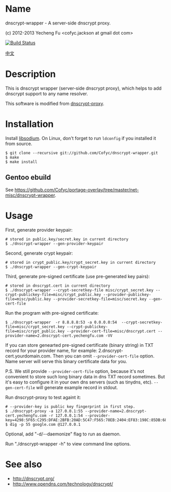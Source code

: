 Name
====

dnscrypt-wrapper - A server-side dnscrypt proxy.

(c) 2012-2013 Yecheng Fu <cofyc.jackson at gmail dot com>

[![Build Status](https://travis-ci.org/Cofyc/dnscrypt-wrapper.png?branch=master)](https://travis-ci.org/Cofyc/dnscrypt-wrapper)

[中文](README.cn.md)

Description
===========

This is dnscrypt wrapper (server-side dnscrypt proxy), which helps to
add dnscrypt support to any name resolver.

This software is modified from
[dnscrypt-proxy](https://github.com/jedisct1/dnscrypt-proxy).

Installation
============

Install [libsodium](https://github.com/jedisct1/libsodium).
On Linux, don't forget to run `ldconfig` if you installed it from
source.

    $ git clone --recursive git://github.com/Cofyc/dnscrypt-wrapper.git
    $ make
    $ make install

Gentoo ebuild
-------------

See https://github.com/Cofyc/portage-overlay/tree/master/net-misc/dnscrypt-wrapper.
    
Usage
=====

First, generate provider keypair:

    # stored in public.key/secret.key in current directory
    $ ./dnscrypt-wrapper --gen-provider-keypair

Second, generate crypt keypair:

    # stored in crypt_public.key/crypt_secret.key in current directory
    $ ./dnscrypt-wrapper --gen-crypt-keypair

Third, generate pre-signed certificate (use pre-generated key pairs):

    # stored in dnscrypt.cert in current directory
    $ ./dnscrypt-wrapper --crypt-secretkey-file misc/crypt_secret.key --crypt-publickey-file=misc/crypt_public.key --provider-publickey-file=misc/public.key --provider-secretkey-file=misc/secret.key --gen-cert-file

Run the program with pre-signed certificate:

    $ ./dnscrypt-wrapper  -r 8.8.8.8:53 -a 0.0.0.0:54  --crypt-secretkey-file=misc/crypt_secret.key --crypt-publickey-file=misc/crypt_public.key --provider-cert-file=misc/dnscrypt.cert --provider-name=2.dnscrypt-cert.yechengfu.com -VV

If you can store genearted pre-signed certificate (binary string) in TXT record for your provider name, for example: 2.dnscrypt-cert.yourdomain.com. Then you can omit `--provider-cert-file` option. Name server will serve this binary certificate data for you.

P.S. We still provide `--provider-cert-file` option, because it's not convenient to store such long binary data in dns TXT record sometimes. But it's easy to configure it in your own dns servers (such as tinydns, etc). `--gen-cert-file` will generate example record in stdout.

Run dnscrypt-proxy to test againt it:

    # --provider-key is public key fingerprint in first step.
    $ ./dnscrypt-proxy -a 127.0.0.1:55 --provider-name=2.dnscrypt-cert.yechengfu.com -r 127.0.0.1:54 --provider-key=4298:5F65:C295:DFAE:2BFB:20AD:5C47:F565:78EB:2404:EF83:198C:85DB:68F1:3E33:E952
    $ dig -p 55 google.com @127.0.0.1

Optional, add "-d/--daemonize" flag to run as daemon.

Run "./dnscrypt-wrapper -h" to view command line options.

See also
========
    
- http://dnscrypt.org/
- http://www.opendns.com/technology/dnscrypt/
